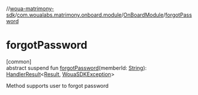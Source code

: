 //[woua-matrimony-sdk](../../../index.md)/[com.woualabs.matrimony.onboard.module](../index.md)/[OnBoardModule](index.md)/[forgotPassword](forgot-password.md)

# forgotPassword

[common]\
abstract suspend fun [forgotPassword](forgot-password.md)(memberId: [String](https://kotlinlang.org/api/latest/jvm/stdlib/kotlin/-string/index.html)): [HandlerResult](../../com.woualabs.matrimony.errors/-handler-result/index.md)<[Result](../../com.woualabs.matrimony.data.common/-result/index.md), [WouaSDKException](../../com.woualabs.matrimony.errors.exception/-woua-s-d-k-exception/index.md)>

Method supports user to forgot password
